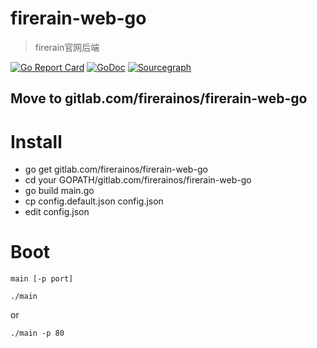 # firerain-web-go
> firerain官网后端

[![Go Report Card](https://goreportcard.com/badge/gitlab.com/firerainos/firerain-web-go)](https://goreportcard.com/report/gitlab.com/firerainos/firerain-web-go)
[![GoDoc](https://godoc.org/gitlab.com/firerainos/firerain-web-go?status.svg)](https://godoc.org/gitlab.com/firerainos/firerain-web-go)
[![Sourcegraph](https://sourcegraph.com/gitlab.com/firerainos/firerain-web-go/-/badge.svg)](https://sourcegraph.com/gitlab.com/firerainos/firerain-web-go)

## Move to gitlab.com/firerainos/firerain-web-go

# Install
- go get gitlab.com/firerainos/firerain-web-go
- cd your GOPATH/gitlab.com/firerainos/firerain-web-go
- go build main.go
- cp config.default.json config.json
- edit config.json

# Boot
`main [-p port]`

`./main` 

or 

`./main -p 80`
